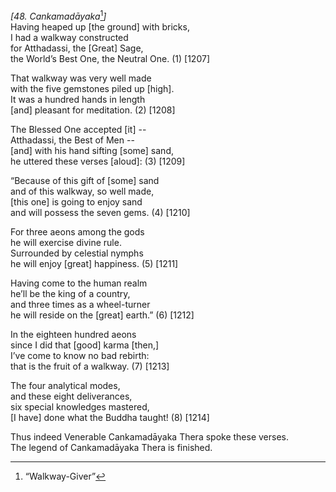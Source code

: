 *\[48. Cankamadāyaka*[^1]*\]*  
Having heaped up \[the ground\] with bricks,  
I had a walkway constructed  
for Atthadassi, the \[Great\] Sage,  
the World’s Best One, the Neutral One. (1) \[1207\]

That walkway was very well made  
with the five gemstones piled up \[high\].  
It was a hundred hands in length  
\[and\] pleasant for meditation. (2) \[1208\]

The Blessed One accepted \[it\] --  
Atthadassi, the Best of Men --  
\[and\] with his hand sifting \[some\] sand,  
he uttered these verses \[aloud\]: (3) \[1209\]

“Because of this gift of \[some\] sand  
and of this walkway, so well made,  
\[this one\] is going to enjoy sand  
and will possess the seven gems. (4) \[1210\]

For three aeons among the gods  
he will exercise divine rule.  
Surrounded by celestial nymphs  
he will enjoy \[great\] happiness. (5) \[1211\]

Having come to the human realm  
he’ll be the king of a country,  
and three times as a wheel-turner  
he will reside on the \[great\] earth.” (6) \[1212\]

In the eighteen hundred aeons  
since I did that \[good\] karma \[then,\]  
I’ve come to know no bad rebirth:  
that is the fruit of a walkway. (7) \[1213\]

The four analytical modes,  
and these eight deliverances,  
six special knowledges mastered,  
\[I have\] done what the Buddha taught! (8) \[1214\]

Thus indeed Venerable Cankamadāyaka Thera spoke these verses.  
The legend of Cankamadāyaka Thera is finished.

[^1]: “Walkway-Giver”
